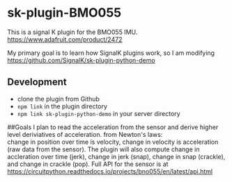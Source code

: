 # sk-plugin-BMO055

This is a signal K plugin for the BMO055 IMU. https://www.adafruit.com/product/2472

My primary goal is to learn how SignalK plugins work, so I am modifying https://github.com/SignalK/sk-plugin-python-demo

## Development

- clone the plugin from Github
- `npm link` in the plugin directory
- `npm link sk-plugin-python-demo` in your server directory

##Goals
I plan to read the acceleration from the sensor and derive higher level deriviatives of acceleration.  from Newton's laws:  
change in position over time is velocity, change in velocity is acceleration (raw data from the sensor).  The plugin will also compute
change in accleration over time (jerk), change in jerk (snap), change in snap (crackle), and change in crackle (pop).  Full API for the sensor
is at https://circuitpython.readthedocs.io/projects/bno055/en/latest/api.html


